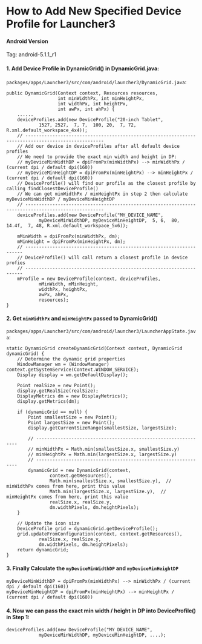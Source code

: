 
# How to Add New Specified Device Profile for Launcher3

#### Android Version
Tag: android-5.1.1_r1

#### 1. Add Device Profile in DynamicGrid() in DynamicGrid.java:

`packages/apps/Launcher3/src/com/android/launcher3/DynamicGrid.java`:

    public DynamicGrid(Context context, Resources resources,
                       int minWidthPx, int minHeightPx,
                       int widthPx, int heightPx,
                       int awPx, int ahPx) {
        ......
        deviceProfiles.add(new DeviceProfile("20-inch Tablet",
                1527, 2527,  7, 7,  100, 20,  7, 72, R.xml.default_workspace_4x4));
        // ---------------------------------------------------------------------------------------------------
        // Add our device in deviceProfiles after all default device profiles
        // We need to provide the exact min width and height in DP:
        // myDeviceMinWidthDP = dpiFromPx(minWidthPx) --> minWidthPx / (current dpi / default dpi(160))
        // myDeviceMinHeightDP = dpiFromPx(minHeightPx) --> minHeightPx / (current dpi / default dpi(160))
        // DeviceProfile() will find our profile as the closest profile by calling findClosestDeviceProfile()
        // We can get minWidthPx / minHeightPx in step 2 then calculate myDeviceMinWidthDP / myDeviceMinHeightDP
        // ---------------------------------------------------------------------------------------------------
        deviceProfiles.add(new DeviceProfile("MY_DEVICE_NAME",
                myDeviceMinWidthDP, myDeviceMinHeightDP,  5, 6,  80, 14.4f,  7, 48, R.xml.default_workspace_5x6));

        mMinWidth = dpiFromPx(minWidthPx, dm);
        mMinHeight = dpiFromPx(minHeightPx, dm);
        // ---------------------------------------------------------------------
        // DeviceProfile() will call return a closest profile in device profies
        // ---------------------------------------------------------------------
        mProfile = new DeviceProfile(context, deviceProfiles,
                mMinWidth, mMinHeight,
                widthPx, heightPx,
                awPx, ahPx,
                resources);
    }


#### 2. Get `minWidthPx` and `minHeightPx` passed to DynamicGrid()
`packages/apps/Launcher3/src/com/android/launcher3/LauncherAppState.java`:

    static DynamicGrid createDynamicGrid(Context context, DynamicGrid dynamicGrid) {
        // Determine the dynamic grid properties
        WindowManager wm = (WindowManager) context.getSystemService(Context.WINDOW_SERVICE);
        Display display = wm.getDefaultDisplay();

        Point realSize = new Point();
        display.getRealSize(realSize);
        DisplayMetrics dm = new DisplayMetrics();
        display.getMetrics(dm);

        if (dynamicGrid == null) {
            Point smallestSize = new Point();
            Point largestSize = new Point();
            display.getCurrentSizeRange(smallestSize, largestSize);

            // ---------------------------------------------------------------
            // minWidthPx = Math.min(smallestSize.x, smallestSize.y)
            // minHeightPx = Math.min(largestSize.x, largestSize.y)
            // ---------------------------------------------------------------
            dynamicGrid = new DynamicGrid(context,
                    context.getResources(),
                    Math.min(smallestSize.x, smallestSize.y),  // minWidthPx comes from here, print this value
                    Math.min(largestSize.x, largestSize.y),  // minHeightPx comes from here, print this value
                    realSize.x, realSize.y,
                    dm.widthPixels, dm.heightPixels);
        }

        // Update the icon size
        DeviceProfile grid = dynamicGrid.getDeviceProfile();
        grid.updateFromConfiguration(context, context.getResources(),
                realSize.x, realSize.y,
                dm.widthPixels, dm.heightPixels);
        return dynamicGrid;
    }

#### 3. Finally Calculate the `myDeviceMinWidthDP` and `myDeviceMinHeightDP`

    myDeviceMinWidthDP = dpiFromPx(minWidthPx) --> minWidthPx / (current dpi / default dpi(160))
    myDeviceMinHeightDP = dpiFromPx(minHeightPx) --> minHeightPx / (current dpi / default dpi(160))

#### 4. Now we can pass the exact min width / height in DP into DeviceProfile() in Step 1:

    deviceProfiles.add(new DeviceProfile("MY_DEVICE_NAME",
                myDeviceMinWidthDP, myDeviceMinHeightDP, ....);